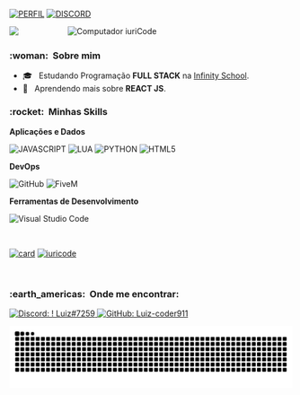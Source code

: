 [![PERFIL](https://img.shields.io/badge/perfil%20-%23323330.svg?&style=for-the-badge&logoColor=black&color=FF0080)](https://github.com/Luiz-coder911)
[![DISCORD](https://img.shields.io/badge/discord%20-%23323330.svg?&style=for-the-badge&logoColor=white&color=5865F2)](https://discord.gg/w7nfRHdz9w)


<img src="https://raw.githubusercontent.com/MicaelliMedeiros/micaellimedeiros/master/image/computer-illustration.png" min-width="400px" max-width="400px" width="400px" align="right" alt="Computador iuriCode">

![](https://komarev.com/ghpvc/?username=Luiz-coder911&color=006bed)

<h3> :woman: &nbsp;Sobre mim </h3>



- 🎓 &nbsp; Estudando Programação **FULL STACK** na <a href="https://infinityschool.com.br">Infinity School</a>.
- 🌱 &nbsp; Aprendendo mais sobre **REACT JS**.

<h3> :rocket: &nbsp;Minhas Skills </h3>

**Aplicações e Dados**

![JAVASCRIPT](https://img.shields.io/badge/-JAVASCRIPT-333333?style=flat&logo=JavaScript)
![LUA](https://img.shields.io/badge/-LUA-333333?style=flit&logo=lua&labelColor=abcdef)
![PYTHON](https://img.shields.io/badge/-PYTHON-333333?style=flit&logo=python)
![HTML5](https://img.shields.io/badge/-HTML5-333333?style=flit&logo=html5)
![]()
![]()
![]()
![]()

**DevOps**

  ![GitHub](https://img.shields.io/badge/-GitHub-333333?style=flat&logo=github)
  ![FiveM](https://img.shields.io/badge/-FiveM-333333?style=flat&logo=fivem)

**Ferramentas de Desenvolvimento**

  ![Visual Studio Code](https://img.shields.io/badge/-Visual%20Studio%20Code-333333?style=flat&logo=visual-studio-code&logoColor=007ACC)

<br/>

[![card](https://github-readme-stats.vercel.app/api?username=Luiz-coder911&theme=radical&show_icons=true)](https://github.com/Luiz-coder911)
[![iuricode](https://github-readme-stats.vercel.app/api/top-langs/?username=Luiz-coder911&hide=html&layout=compact=true&theme=radical)](https://github.com/Luiz-coder911)

<br/>

<h3> :earth_americas: &nbsp;Onde me encontrar: </h3> 

[![Discord: ! Luiz#7259](https://img.shields.io/badge/-!%20Luiz%207259-006bed?style=flat-square&logo=Discord&logoColor=white&color=5865F2&link=https://discord.gg/w7nfRHdz9w)
](https://discord.gg/w7nfRHdz9w)
[![GitHub: Luiz-coder911]( https://img.shields.io/github/followers/Luiz-coder911?label=follow&style=social)](https://github.com/Luiz-coder911)


![Snake animation](https://github.com/Luiz-coder911/Luiz-coder911/blob/output/github-contribution-grid-snake.svg)
